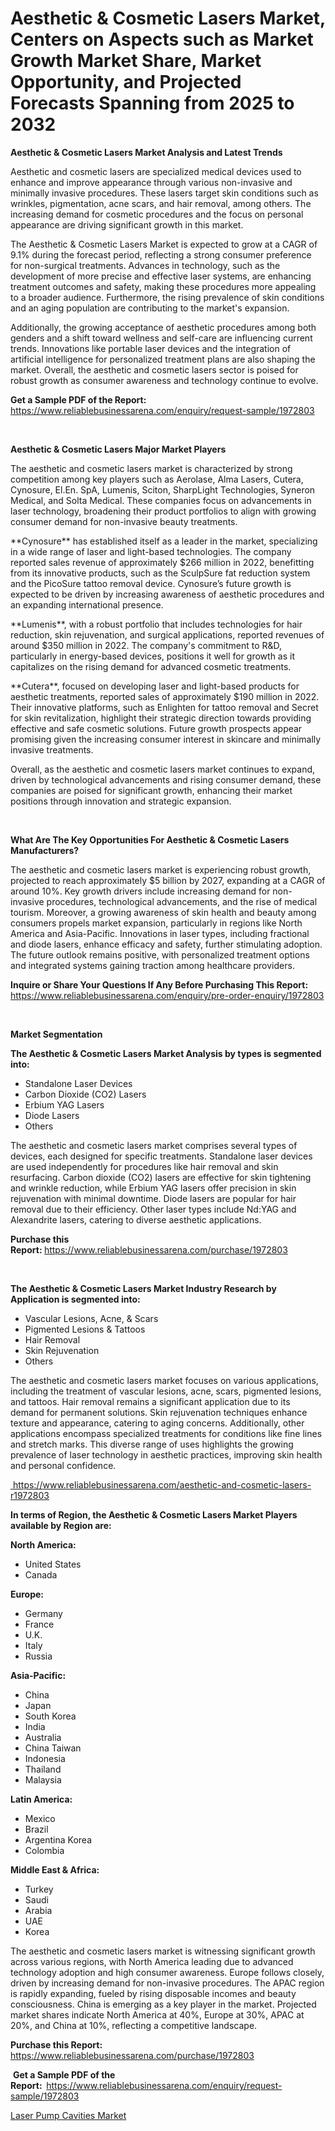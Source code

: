 <p><h1>Aesthetic & Cosmetic Lasers Market, Centers on Aspects such as Market Growth Market Share, Market Opportunity, and Projected Forecasts Spanning from 2025 to 2032</h1></p><p><strong>Aesthetic & Cosmetic Lasers Market Analysis and Latest Trends</strong></p>
<p><p>Aesthetic and cosmetic lasers are specialized medical devices used to enhance and improve appearance through various non-invasive and minimally invasive procedures. These lasers target skin conditions such as wrinkles, pigmentation, acne scars, and hair removal, among others. The increasing demand for cosmetic procedures and the focus on personal appearance are driving significant growth in this market.</p><p>The Aesthetic & Cosmetic Lasers Market is expected to grow at a CAGR of 9.1% during the forecast period, reflecting a strong consumer preference for non-surgical treatments. Advances in technology, such as the development of more precise and effective laser systems, are enhancing treatment outcomes and safety, making these procedures more appealing to a broader audience. Furthermore, the rising prevalence of skin conditions and an aging population are contributing to the market's expansion.</p><p>Additionally, the growing acceptance of aesthetic procedures among both genders and a shift toward wellness and self-care are influencing current trends. Innovations like portable laser devices and the integration of artificial intelligence for personalized treatment plans are also shaping the market. Overall, the aesthetic and cosmetic lasers sector is poised for robust growth as consumer awareness and technology continue to evolve.</p></p>
<p><strong>Get a Sample PDF of the Report:&nbsp;</strong> <a href="https://www.reliablebusinessarena.com/enquiry/request-sample/1972803?utm_campaign=2886&utm_medium=2&utm_source=Github&utm_content=ia&utm_term=02032025&utm_id=aesthetic-cosmetic-lasers">https://www.reliablebusinessarena.com/enquiry/request-sample/1972803</a></p>
<p>&nbsp;</p>
<p><strong>Aesthetic & Cosmetic Lasers Major Market Players</strong></p>
<p><p>The aesthetic and cosmetic lasers market is characterized by strong competition among key players such as Aerolase, Alma Lasers, Cutera, Cynosure, El.En. SpA, Lumenis, Sciton, SharpLight Technologies, Syneron Medical, and Solta Medical. These companies focus on advancements in laser technology, broadening their product portfolios to align with growing consumer demand for non-invasive beauty treatments.</p><p>**Cynosure** has established itself as a leader in the market, specializing in a wide range of laser and light-based technologies. The company reported sales revenue of approximately $266 million in 2022, benefitting from its innovative products, such as the SculpSure fat reduction system and the PicoSure tattoo removal device. Cynosure’s future growth is expected to be driven by increasing awareness of aesthetic procedures and an expanding international presence.</p><p>**Lumenis**, with a robust portfolio that includes technologies for hair reduction, skin rejuvenation, and surgical applications, reported revenues of around $350 million in 2022. The company's commitment to R&D, particularly in energy-based devices, positions it well for growth as it capitalizes on the rising demand for advanced cosmetic treatments.</p><p>**Cutera**, focused on developing laser and light-based products for aesthetic treatments, reported sales of approximately $190 million in 2022. Their innovative platforms, such as Enlighten for tattoo removal and Secret for skin revitalization, highlight their strategic direction towards providing effective and safe cosmetic solutions. Future growth prospects appear promising given the increasing consumer interest in skincare and minimally invasive treatments.</p><p>Overall, as the aesthetic and cosmetic lasers market continues to expand, driven by technological advancements and rising consumer demand, these companies are poised for significant growth, enhancing their market positions through innovation and strategic expansion.</p></p>
<p>&nbsp;</p>
<p><strong>What Are The Key Opportunities For Aesthetic & Cosmetic Lasers Manufacturers?</strong></p>
<p><p>The aesthetic and cosmetic lasers market is experiencing robust growth, projected to reach approximately $5 billion by 2027, expanding at a CAGR of around 10%. Key growth drivers include increasing demand for non-invasive procedures, technological advancements, and the rise of medical tourism. Moreover, a growing awareness of skin health and beauty among consumers propels market expansion, particularly in regions like North America and Asia-Pacific. Innovations in laser types, including fractional and diode lasers, enhance efficacy and safety, further stimulating adoption. The future outlook remains positive, with personalized treatment options and integrated systems gaining traction among healthcare providers.</p></p>
<p><strong>Inquire or Share Your Questions If Any Before Purchasing This Report:</strong> <a href="https://www.reliablebusinessarena.com/enquiry/pre-order-enquiry/1972803?utm_campaign=2886&utm_medium=2&utm_source=Github&utm_content=ia&utm_term=02032025&utm_id=aesthetic-cosmetic-lasers">https://www.reliablebusinessarena.com/enquiry/pre-order-enquiry/1972803</a></p>
<p>&nbsp;</p>
<p><strong>Market Segmentation</strong></p>
<p><strong>The Aesthetic & Cosmetic Lasers Market Analysis by types is segmented into:</strong></p>
<p><ul><li>Standalone Laser Devices</li><li>Carbon Dioxide (CO2) Lasers</li><li>Erbium YAG Lasers</li><li>Diode Lasers</li><li>Others</li></ul></p>
<p><p>The aesthetic and cosmetic lasers market comprises several types of devices, each designed for specific treatments. Standalone laser devices are used independently for procedures like hair removal and skin resurfacing. Carbon dioxide (CO2) lasers are effective for skin tightening and wrinkle reduction, while Erbium YAG lasers offer precision in skin rejuvenation with minimal downtime. Diode lasers are popular for hair removal due to their efficiency. Other laser types include Nd:YAG and Alexandrite lasers, catering to diverse aesthetic applications.</p></p>
<p><strong>Purchase this Report:&nbsp;</strong><a href="https://www.reliablebusinessarena.com/purchase/1972803?utm_campaign=2886&utm_medium=2&utm_source=Github&utm_content=ia&utm_term=02032025&utm_id=aesthetic-cosmetic-lasers">https://www.reliablebusinessarena.com/purchase/1972803</a></p>
<p>&nbsp;</p>
<p><strong>The Aesthetic & Cosmetic Lasers Market Industry Research by Application is segmented into:</strong></p>
<p><ul><li>Vascular Lesions, Acne, & Scars</li><li>Pigmented Lesions & Tattoos</li><li>Hair Removal</li><li>Skin Rejuvenation</li><li>Others</li></ul></p>
<p><p>The aesthetic and cosmetic lasers market focuses on various applications, including the treatment of vascular lesions, acne, scars, pigmented lesions, and tattoos. Hair removal remains a significant application due to its demand for permanent solutions. Skin rejuvenation techniques enhance texture and appearance, catering to aging concerns. Additionally, other applications encompass specialized treatments for conditions like fine lines and stretch marks. This diverse range of uses highlights the growing prevalence of laser technology in aesthetic practices, improving skin health and personal confidence.</p></p>
<p><a href="https://www.reliablebusinessarena.com/aesthetic-and-cosmetic-lasers-r1972803?utm_campaign=2886&utm_medium=2&utm_source=Github&utm_content=ia&utm_term=02032025&utm_id=aesthetic-cosmetic-lasers">&nbsp;https://www.reliablebusinessarena.com/aesthetic-and-cosmetic-lasers-r1972803</a></p>
<p><strong>In terms of Region, the Aesthetic & Cosmetic Lasers Market Players available by Region are:</strong></p>
<p>
    <p> <strong> North America: </strong>
        <ul>
            <li>United States</li>
            <li>Canada</li>
        </ul>
        </p> 
    <p> <strong> Europe: </strong>
        <ul>
            <li>Germany</li>
            <li>France</li>
            <li>U.K.</li>
            <li>Italy</li>
            <li>Russia</li>
        </ul>
        </p> 
    <p> <strong> Asia-Pacific: </strong>
        <ul>
            <li>China</li>
            <li>Japan</li>
            <li>South Korea</li>
            <li>India</li>
            <li>Australia</li>
            <li>China Taiwan</li>
            <li>Indonesia</li>
            <li>Thailand</li>
            <li>Malaysia</li>
        </ul>
        </p> 
    <p> <strong> Latin America: </strong>
        <ul>
            <li>Mexico</li>
            <li>Brazil</li>
            <li>Argentina Korea</li>
            <li>Colombia</li>
        </ul>
        </p> 
    <p> <strong> Middle East & Africa: </strong>
        <ul>
            <li>Turkey</li>
            <li>Saudi</li>
            <li>Arabia</li>
            <li>UAE</li>
            <li>Korea</li>
        </ul>
    </p>
    </p>
<p><p>The aesthetic and cosmetic lasers market is witnessing significant growth across various regions, with North America leading due to advanced technology adoption and high consumer awareness. Europe follows closely, driven by increasing demand for non-invasive procedures. The APAC region is rapidly expanding, fueled by rising disposable incomes and beauty consciousness. China is emerging as a key player in the market. Projected market shares indicate North America at 40%, Europe at 30%, APAC at 20%, and China at 10%, reflecting a competitive landscape.</p></p>
<p><strong>Purchase this Report: </strong><a href="https://www.reliablebusinessarena.com/purchase/1972803?utm_campaign=2886&utm_medium=2&utm_source=Github&utm_content=ia&utm_term=02032025&utm_id=aesthetic-cosmetic-lasers">https://www.reliablebusinessarena.com/purchase/1972803</a></p>
<p>&nbsp;<strong>Get a Sample PDF of the Report:&nbsp;&nbsp;</strong><a href="https://www.reliablebusinessarena.com/enquiry/request-sample/1972803?utm_campaign=2886&utm_medium=2&utm_source=Github&utm_content=ia&utm_term=02032025&utm_id=aesthetic-cosmetic-lasers">https://www.reliablebusinessarena.com/enquiry/request-sample/1972803</a></p>
<p><strong></strong></p>
<p><p><a href="https://github.com/amoakuolaopa/Market-Research-Report-List-1/blob/main/laser-pump-cavities-market.md?utm_campaign=2886&utm_medium=2&utm_source=Github&utm_content=ia&utm_term=02032025&utm_id=aesthetic-cosmetic-lasers">Laser Pump Cavities Market</a></p></p>